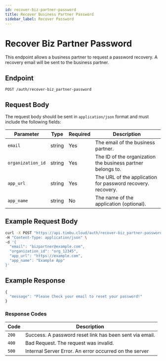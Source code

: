 ```yaml
---
id: recover-biz-partner-password
title: Recover Business Partner Password
sidebar_label: Recover Password
---
```


# Recover Biz Partner Password

This endpoint allows a business partner to request a password recovery. A recovery email will be sent to the business partner.

## Endpoint

`POST /auth/recover-biz_partner-password`

## Request Body

The request body should be sent in `application/json` format and must include the following fields:

| Parameter         | Type   | Required | Description                                              |
|-------------------|--------|----------|----------------------------------------------------------|
| `email`          | string | Yes      | The email of the business partner. |
| `organization_id`| string | Yes      | The ID of the organization the business partner belongs to. |
| `app_url`        | string | Yes      | The URL of the application for password recovery. recovery.        |
| `app_name`       | string | No      | The name of the application (optional).       |

## Example Request Body

```bash
curl -X POST "https://api.timbu.cloud/auth/recover-biz_partner-password" \
-H "Content-Type: application/json" \
-d '{
  "email": "bizpartner@example.com",
  "organization_id": "org_12345",
  "app_url": "https://example.com",
  "app_name": "Example App"
}'
```

## Example Response

```jsx title="response"
{
  "message": "Please Check your email to reset your password!"
}
```

### Response Codes

| Code        | Description   |
|------------------|--------|
| `200`| Success. A password reset link has been sent via email. |
| `400`    | Bad Request. The request was invalid. |
| `500`          | Internal Server Error. An error occurred on the server |
